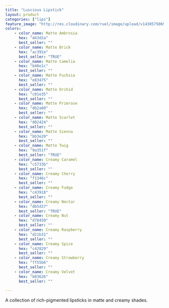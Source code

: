 ```yaml
---
title: "Luscious Lipstick"
layout: product
categories: ["lips"]
feature_image: "http://res.cloudinary.com/ruel/image/upload/v1438575069/fs/Luscious_Lipstick_PB246717.jpg"
colors:
    - color_name: Matte Ambrosia 
      hex: "d43d2a"
      best_seller: ""
    - color_name: Matte Brick 
      hex: "ac391e"
      best_seller: "TRUE"
    - color_name: Matte Camelia 
      hex: "b40e1c"
      best_seller: ""
    - color_name: Matte Fuchsia 
      hex: "e83475"
      best_seller: ""
    - color_name: Matte Orchid 
      hex: "c01e35"
      best_seller: ""
    - color_name: Matte Primrose 
      hex: "db2a60"
      best_seller: ""
    - color_name: Matte Scarlet 
      hex: "d02424"
      best_seller: ""
    - color_name: Matte Sienna 
      hex: "bb3e20"
      best_seller: ""
    - color_name: Matte Twig 
      hex: "9a351f"
      best_seller: "TRUE"
    - color_name: Creamy Caramel 
      hex: "c5733b"
      best_seller: ""
    - color_name: Creamy Cherry 
      hex: "f1346c"
      best_seller: ""
    - color_name: Creamy Fudge 
      hex: "c43918"
      best_seller: ""
    - color_name: Creamy Nectar 
      hex: "db5d37"
      best_seller: "TRUE"
    - color_name: Creamy Nut 
      hex: "d78450"
      best_seller: ""
    - color_name: Creamy Raspberry 
      hex: "d21b31"
      best_seller: ""
    - color_name: Creamy Spice 
      hex: "c42829"
      best_seller: ""
    - color_name: Creamy Strawberry 
      hex: "ff55b6"
      best_seller: ""
    - color_name: Creamy Velvet 
      hex: "b83626"
      best_seller: ""
    
---
```

A collection of rich-pigmented lipsticks in matte and creamy shades.